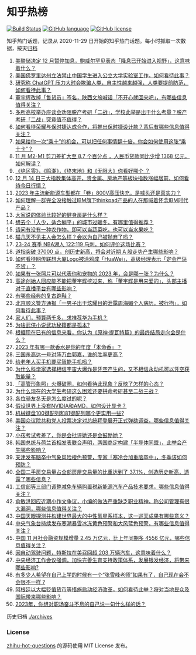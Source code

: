 # 知乎热榜
[![Build Status](https://github.com/ToWeLong/zhihu-hot-questions/workflows/CI/badge.svg)](https://github.com/ToWeLong/zhihu-hot-questions/actions)
[![GitHub language](https://img.shields.io/badge/language-golang-orange.svg)](https://golang.org/)
[![GitHub license](https://img.shields.io/github/license/ToWeLong/zhihu-hot-questions)](https://github.com/ToWeLong/zhihu-hot-questions/blob/main/LICENSE)

知乎热门话题，记录从 2020-11-29 日开始的知乎热门话题。每小时抓取一次数据，按天[归档](./archives)

<!-- BEGIN -->

1. [美联储决定 12 月暂停加息，鲍威尔罕见表态「降息已开始进入视野」，这意味着什么？](https://www.zhihu.com/question/634778414)
1. [美国佛罗里达州立法禁止中国学生进入公立大学实验室工作，如何看待此事？](https://www.zhihu.com/question/634731438)
1. [研究称 ChatGPT 压力大时会欺骗人类，自主性越来越强，人类要提前防范，如何看待此事？](https://www.zhihu.com/question/634662340)
1. [董宇辉改掉「售货员」签名，陕西文旅喊话「不开心就回来吧」，有哪些信息值得关注？](https://www.zhihu.com/question/634801442)
1. [多所高校举办座谈会劝阻脱产考研「二战」，学校此举是出于什么考量？脱产考研「二战」究竟值不值得？](https://www.zhihu.com/question/613090935)
1. [如何看待荣耀与保时捷达成合作，将推出保时捷设计款？背后有哪些信息值得关注？](https://www.zhihu.com/question/634787185)
1. [如果给你一次“乘十”的机会，可以把任何事情翻十倍，你会如何使用这张“乘十卡”？](https://www.zhihu.com/question/634584786)
1. [11 月 M2-M1 剪刀差扩大至 8.7 个百分点 ，人民币贷款同比少增 1368 亿元，如何解读？](https://www.zhihu.com/question/634778425)
1. [《绝区零》，《鸣潮》，《终末地》和《无限大》你看好哪个 ？](https://www.zhihu.com/question/632323913)
1. [12 月 14 日三大指数集体高开，贵金属、房地产等板块指数涨幅居前，如何看待今日行情？](https://www.zhihu.com/question/634785612)
1. [2023 年主流新能源车型都在「卷」800V高压快充，是噱头还是真实力？](https://www.zhihu.com/question/634630267)
1. [如何理解一群完全没接触过IBM旗下thinkpad产品的人在那喊着怀念IBM时代产品？](https://www.zhihu.com/question/633880157)
1. [大家说的体验比较好的健身房是什么样？](https://www.zhihu.com/question/632442838)
1. [想去个「人少，适合躺平」的城市过暖冬，有哪里值得推荐？](https://www.zhihu.com/question/634332712)
1. [请问有没有一种农作物，即可以当蔬菜吃，也可以当水果吃？](https://www.zhihu.com/question/629779072)
1. [猫几天不见主人会怎么样？会以为自己被抛弃了吗？](https://www.zhihu.com/question/624586504)
1. [23-24 赛季 NBA湖人 122:119 马刺，如何评价这场比赛？](https://www.zhihu.com/question/634778473)
1. [道指突破 37000 点，创历史新高，将会对近期 A 股走势产生哪些影响？](https://www.zhihu.com/question/634777506)
1. [如何看待网传联想大厦Logo被涂鸦成「HuaWei」，高级经理表示「定会严惩不贷」？](https://www.zhihu.com/question/634692275)
1. [如果有一张照片可以代表你和宠物的 2023 年，会是哪一张？为什么？](https://www.zhihu.com/question/632807272)
1. [高途创始人回应能不能把董宇辉挖过来，称「董宇辉是用来爱的」，头部主播对于直播平台有哪些影响？](https://www.zhihu.com/question/634778468)
1. [有哪些经典的复古跑鞋？](https://www.zhihu.com/question/30539669)
1. [北京顺义警方通报「一男子出于炫耀目的泄露周海媚个人病历，被行拘」，如何看待此事？](https://www.zhihu.com/question/634618003)
1. [家人们，预算两千多，求推荐华为手机？](https://www.zhihu.com/question/633788284)
1. [为啥武侠小说武功秘籍都是孤本?](https://www.zhihu.com/question/632787237)
1. [根据现在已有的信息来看，你认为《原神·提瓦特篇》的最终结局走向会是什么？](https://www.zhihu.com/question/632738982)
1. [2023 年有哪一款香水是你的年度「本命香」？](https://www.zhihu.com/question/630322766)
1. [三国杀高达一号对阵万血郭嘉，谁的胜率更高？](https://www.zhihu.com/question/633898819)
1. [给老年人买手机要买智能手机吗？](https://www.zhihu.com/question/632043038)
1. [为什么科学家选择相信宇宙大爆炸是凭空产生的，又不相信永动机可以凭空获取能量？](https://www.zhihu.com/question/628305553)
1. [「高管形象照」火爆破圈，如何看待此现象？反映了怎样的心态？](https://www.zhihu.com/question/634679340)
1. [为什么现在的大学生考研这么困难还要拼命考研甚至二战三战？](https://www.zhihu.com/question/529019246)
1. [各位骑友冬天是怎么度过的呢？](https://www.zhihu.com/question/633214605)
1. [假设世界上没有NVIDIA和AMD，如何设计显卡？](https://www.zhihu.com/question/629067768)
1. [机械键盘100键配列和81键配列哪个更实用一些?](https://www.zhihu.com/question/633387289)
1. [美国众议院共和党人投票决定对总统拜登展开正式弹劾调查，哪些信息值得关注？](https://www.zhihu.com/question/634779025)
1. [小孩考试考差了，你是会批评她还是会鼓励她？](https://www.zhihu.com/question/630655690)
1. [韩国总统与荷兰首相发表联合声明，两国商定构建「半导体同盟」，此举会产生哪些影响？](https://www.zhihu.com/question/634742401)
1. [天津发布脑卒中气象风险橙色预警，专家「寒冷会加重脑卒中」，冬季该如何预防？](https://www.zhihu.com/question/634638973)
1. [全国二手房交易量占全部房屋交易量的比重达到了 37.1%，创造历史新高，透露了哪些信息？](https://www.zhihu.com/question/634643337)
1. [工信部等三部门调整减免车辆购置税新能源汽车产品技术要求，哪些信息值得关注？](https://www.zhihu.com/question/634437809)
1. [俞敏洪回应近期小作文争议，小编的做法严重缺乏职业精神，称公司管理有很大漏洞，哪些信息值得关注？](https://www.zhihu.com/question/634812888)
1. [中国天眼探测并构建世界最大的中性氢星系样本，这一巡天成果有哪些意义？](https://www.zhihu.com/question/634798604)
1. [中央气象台持续发布寒潮暴雪冰冻黄色预警和大风蓝色预警，有哪些信息值得关注？](https://www.zhihu.com/question/634793404)
1. [中国 11 月社会融资规模增量 2.45 万亿元，比上年同期多 4556 亿元，哪些信息值得关注？](https://www.zhihu.com/question/634668669)
1. [因自动驾驶问题，特斯拉在美召回超 203 万辆汽车，这意味着什么？](https://www.zhihu.com/question/634747580)
1. [中央经济工作会议强调，加快完善生育支持政策体系，发展银发经济，将带来哪些影响?](https://www.zhihu.com/question/634550959)
1. [有多少人希望在自己上学的时候有一个“张雪峰老师”如果有了，自己现在会不会很不一样 ?](https://www.zhihu.com/question/633511495)
1. [阿根廷以大幅贬值货币等措施启动经济改革，如何看待此举？将对当地民众及国际带来哪些影响？](https://www.zhihu.com/question/634644771)
1. [2023年，你想对职场奋斗不息的自己说一句什么样的话？](https://www.zhihu.com/question/634637544)

<!-- END -->

历史归档 [./archives](./archives)


### License
[zhihu-hot-questions](https://github.com/towelong/zhihu-hot-questions) 的源码使用 MIT License 发布。